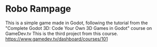 # Robo Rampage

This is a simple game made in Godot, following the tutorial from the "Complete Godot 3D: Code Your Own 3D Games in Godot" course on GameDev.tv
This is the third project from this course.
https://www.gamedev.tv/dashboard/courses/101